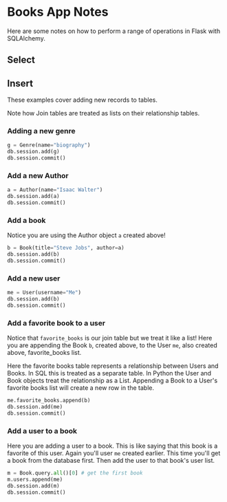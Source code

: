 # Books App Notes

Here are some notes on how to perform a range of operations in Flask with SQLAlchemy. 

## Select 



## Insert 

These examples cover adding new records to tables. 

Note how Join tables are treated as lists on their relationship tables.

### Adding a new genre

```python
g = Genre(name="biography")
db.session.add(g)
db.session.commit()
```


### Add a new Author

```python
a = Author(name="Isaac Walter")
db.session.add(a)
db.session.commit()
```

### Add a book

Notice you are using the Author object `a` created above!

```python
b = Book(title="Steve Jobs", author=a)
db.session.add(b)
db.session.commit()
```

### Add a new user 

```python
me = User(username="Me")
db.session.add(b)
db.session.commit()
```

### Add a favorite book to a user

Notice that `favorite_books` is our join table but we treat it like a list! 
Here you are appending the Book `b`, created above, to the User `me`, also created above, favorite_books list. 

Here the favorite books table represents a relationship between Users and Books. In SQL this is treated as a separate table. 
In Python the User and Book objects treat the relationship as a List. Appending a Book to a User's favorite books list will 
create a new row in the table. 

```python
me.favorite_books.append(b)
db.session.add(me)
db.session.commit()
```

### Add a user to a book

Here you are adding a user to a book. This is like saying that this book is a favorite of this user. 
Again you'll user `me` created earlier. This time you'll get a book from the database first. 
Then add the user to that book's user list. 

```python
m = Book.query.all()[0] # get the first book
m.users.append(me)
db.session.add(m)
db.session.commit()
```


